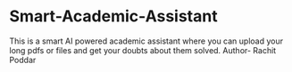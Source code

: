 # Smart-Academic-Assistant
This is  a smart AI powered academic assistant where you can upload your long pdfs or files and get your doubts about them solved. 
Author- Rachit Poddar
